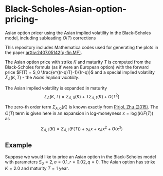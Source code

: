 # Black-Scholes-Asian-option-pricing-
Asian option pricer using the Asian implied volatility in the Black-Scholes model, including subleading $O(T)$ corrections 

This repository includes Mathematica codes used for generating the plots in the paper [arXiv:2407.05142[q-fin.MF]](https://arxiv.org/abs/2407.05142). 

The Asian option price with strike $K$ and maturity $T$ is computed from the Black-Scholes formula (as if were an European option) with the forward price $F(T) = S_0 \frac{e^{(r-q)T}-1}{(r-q)}$ and a special implied volatility $\Sigma_A(K,T)$ - the *Asian implied volatility*.

The Asian implied volatility is expanded in maturity $$\Sigma_A(K,T) = \Sigma_{A,0}(K) + T \Sigma_{A,1}(K) + O(T^2)$$

The zero-th order term $\Sigma_{A,0}(K)$ is known exactly from [Pirjol, Zhu (2015)](https://arxiv.org/abs/1609.07559). 
The $O(T)$ term is given here in an expansion in log-moneyness $x = \log(K/F(T))$ as

$$\Sigma_{A,1}(K) = \Sigma_{A,1}(F(T)) + s_A x + \kappa_A x^2 + O(x^3)$$

## **Example**

Suppose we would like to price an Asian option in the Black-Scholes model with parameters $S_0=2, \sigma=0.1, r=0.02, q=0$. The Asian option has strike $K=2.0$ and maturity $T=1$ year.





